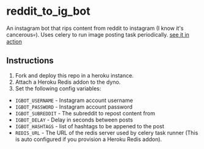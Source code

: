 # reddit_to_ig_bot

An instagram bot that rips content from reddit to instagram (I know it's cancerous💀).
Uses celery to run image posting task periodically. [see it in action](https://www.instagram.com/albumartcurator/)

## Instructions

1. Fork and deploy this repo in a heroku instance.
2. Attach a Heroku Redis addon to the dyno.
3. Set the following config variables:

* `IGBOT_USERNAME` - Instagram account username
* `IGBOT_PASSWORD` - Instagram account password
* `IGBOT_SUBREDDIT` - The subreddit to repost content from
* `IGBOT_DELAY` - Delay in seconds between posts
* `IGBOT_HASHTAGS` - list of hashtags to be appened to the post
* `REDIS_URL` - The URL of the redis server used by celery task runner (This is auto configured if you provision a Heroku Redis addon).
